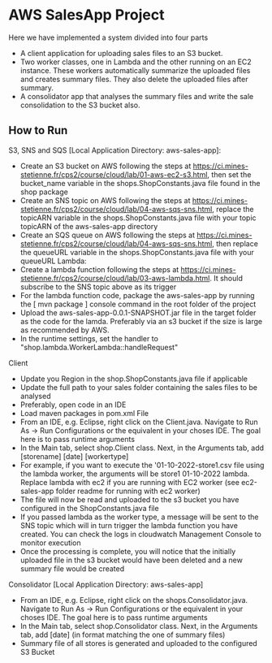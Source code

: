
# AWS SalesApp Project

Here we have implemented a system divided into four parts
- A client application for uploading sales files to an S3 bucket.
- Two worker classes, one in Lambda and the other running on an EC2 instance. These workers automatically summarize the uploaded files and creates summary files. They also delete the uploaded files after summary.
- A consolidator app that analyses the summary files and write the sale consolidation to the S3 bucket also.


## How to Run

S3, SNS and SQS [Local Application Directory: aws-sales-app]:
- Create an S3 bucket on AWS following the steps at https://ci.mines-stetienne.fr/cps2/course/cloud/lab/01-aws-ec2-s3.html, then set the bucket_name variable in the shops.ShopConstants.java file found in the shop package
- Create an SNS topic on AWS following the steps at https://ci.mines-stetienne.fr/cps2/course/cloud/lab/04-aws-sqs-sns.html, replace the topicARN variable in the shops.ShopConstants.java file with your topic topicARN of the aws-sales-app directory
- Create an SQS queue on AWS following the steps at https://ci.mines-stetienne.fr/cps2/course/cloud/lab/04-aws-sqs-sns.html, then replace the queueURL variable in the shops.ShopConstants.java file with your queueURL 
Lambda:
- Create a lambda function following the steps at https://ci.mines-stetienne.fr/cps2/course/cloud/lab/03-aws-lambda.html. It should subscribe to the SNS topic above as its trigger
- For the lambda function code, package the aws-sales-app by running the [ mvn package ] console command in the root folder of the project
- Upload the aws-sales-app-0.0.1-SNAPSHOT.jar file in the target folder as the code for the lamda. Preferably via an s3 bucket if the size is large as recommended by AWS.
- In the runtime settings, set the handler to "shop.lambda.WorkerLambda::handleRequest"

Client
- Update you Region in the shop.ShopConstants.java file if applicable
- Update the full path to your sales folder containing the sales files to be analysed
- Preferably, open code in an IDE
- Load maven packages in pom.xml File
- From an IDE, e.g. Eclipse, right click on the Client.java. Navigate to Run As -> Run Configurations or the equivalent in your choses IDE. The goal here is to pass runtime arguments
- In the Main tab, select shop.Client class. Next, in the Arguments tab, add [storename] [date] [workertype]
- For example, if you want to execute the '01-10-2022-store1.csv file using the lambda worker, the arguments will be store1 01-10-2022 lambda. Replace lambda with ec2 if you are running with EC2 worker (see ec2-sales-app folder readme for running with ec2 worker)
- The file will now be read and uploaded to the s3 bucket you have configured in the ShopConstants.java file
- If you passed lambda as the worker type, a message will be sent to the SNS topic which will in turn trigger the lambda function you have created. You can check the logs in cloudwatch Management Console to monitor execution
- Once the processing is complete, you will notice that the initially uploaded file in the s3 bucket would have been deleted and a new summary file would be created

Consolidator [Local Application Directory: aws-sales-app]
- From an IDE, e.g. Eclipse, right click on the shops.Consolidator.java. Navigate to Run As -> Run Configurations or the equivalent in your choses IDE. The goal here is to pass runtime arguments
- In the Main tab, select shop.Consolidator class. Next, in the Arguments tab, add [date] (in format matching the one of summary files)
- Summary file of all stores is generated and uploaded to the configured S3 Bucket
